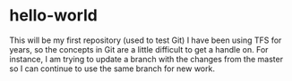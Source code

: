 # hello-world
This will be my first repository (used to test Git)
I have been using TFS for years, so the concepts in Git are a little difficult to get a handle on.   For instance, I am trying to update a branch with the changes from the master so I can continue to use the same branch for new work.

